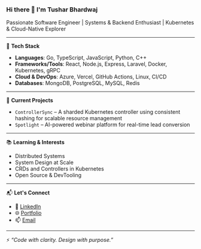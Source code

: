 ### Hi there 👋 I'm Tushar Bhardwaj

Passionate Software Engineer | Systems & Backend Enthusiast | Kubernetes & Cloud-Native Explorer

---

🔧 **Tech Stack**
- **Languages**: Go, TypeScript, JavaScript, Python, C++
- **Frameworks/Tools**: React, Node.js, Express, Laravel, Docker, Kubernetes, gRPC
- **Cloud & DevOps**: Azure, Vercel, GitHub Actions, Linux, CI/CD
- **Databases**: MongoDB, PostgreSQL, MySQL, Redis

---

💼 **Current Projects**
- `ControllerSync` – A sharded Kubernetes controller using consistent hashing for scalable resource management
- `Spotlight` – AI-powered webinar platform for real-time lead conversion

---

📚 **Learning & Interests**
- Distributed Systems
- System Design at Scale
- CRDs and Controllers in Kubernetes
- Open Source & DevTooling

---

📬 **Let's Connect**
- 💼 [LinkedIn](https://linkedin.com/in/bhardwajtushar2004)
- 🌐 [Portfolio](https://tushar-bhardwaj.vercel.app/) 
- 📫 [Email](mailto:tusharbhardwaj2617@gmail.com)

---

⚡ *“Code with clarity. Design with purpose.”*
